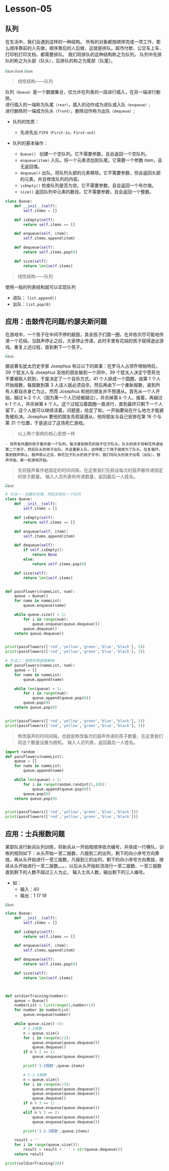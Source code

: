 # **Lesson-05**

## **队列**

在生活中，我们会遇到这样的一种结构。
所有的对象都按顺序完成一项工作，那么顺序靠前的人先做，顺序靠后的人后做，这就是排队。超市付款、公交车上车、打印机打印文档，都需要排队。
我们将排队的这种结构称之为队列。
队列中先排队的称之为头部（队头），后排队的称之为尾部（队尾）。

<img src='_media/4-5-1.png' alt='队列' style='zoom:60%;'/>

<img src='_media/4-5-2.png' alt='队列' style='zoom:60%;'/>

<img src='_media/4-5-3.png' alt='队列' style='zoom:60%;'/>

> 线性结构——队列

队列`（Queue）`是一个数据集合，仅允许在列表的一段进行插入，在另一端进行删除。  
进行插入的一端称为队尾`（rear）`，插入的动作成为进队或入队`（enqueue）`;  
进行删除的一端成为队头`（front）`，删除动作称为出队`（dequeue）`;

- 队列的性质：

  - 先进先出 `FIFO（First-in，First-out） `

- 队列的基本操作：
  - `Queue() ` 创建一个空队列。它不需要参数，且会返回一个空队列。
  - `enqueue(item)` 入队。将一个元素添加到队尾。它需要一个参数 item，且无返回值。
  - `dequeue()` 出队。将队列头部的元素移除。它不需要参数，但会返回头部的元素，并且修改队列的内容。
  - `isEmpty()` 检查队列是否为空。它不需要参数，且会返回一个布尔值。
  - `size()` 返回队列中元素的数目。它不需要参数，且会返回一个整数。

```python
class Queue:
    def __init__(self):
        self.items = []

    def isEmpty(self):
        return self.items == []

    def enqueue(self, item):
        self.items.append(item)

    def dequeue(self):
        return self.items.pop(0)

    def size(self):
        return len(self.items)

```

> 线性结构——队列

使用一般的列表结构就可以实现队列

- 进队： `list.append()`
- 出队：`list.pop(0)`

## **应用：击鼓传花问题/约瑟夫斯问题**

在游戏中，一个孩子在中间不停的敲鼓，其余孩子们围一圈，在并依次尽可能地传递一个花绢。当鼓声停止之后，大家停止传递，此时手里有花绢的孩子就得退出游戏。重复上述过程，直到剩下一个孩子。

<img src='_media/4-5-4.png' alt='队列' style='zoom:60%;'/>

据说著名犹太历史学家 Josephus 有过以下的故事：在罗马人占领乔塔帕特后，39 个犹太人与 Josephus 及他的朋友躲到一个洞中，39 个犹太人决定宁愿死也不要被敌人抓到，于是决定了一个自杀方式。41 个人排成一个圆圈，由第 1 个人开始报数，每报数到第 3 人该人就必须自杀，然后再由下一个重新报数，直到所有人都自杀身亡为止。然而 Josephus 和他的朋友并不想遵从。首先从一个人开始，越过 k-2 个人（因为第一个人已经被越过），并杀掉第 k 个人。接着，再越过 k-1 个人，并杀掉第 k 个人。这个过程沿着圆圈一直进行，直到最终只剩下一个人留下，这个人就可以继续活着。问题是，给定了和，一开始要站在什么地方才能避免被处决。Josephus 要他的朋友先假装遵从，他将朋友与自己安排在第 16 个与第 31 个位置，于是逃过了这场死亡游戏。

> 以上两个案例的核心思想一样

    - 将所有外圈的孩子看作是一个队列，每次拿到鲜花的孩子位于队头。队头的孩子将鲜花传递给第二个孩子，然后队头的孩子出队，并且重新入队，这样第二个孩子就成为了队头。往复循环，直到鼓声停止。鼓声停止之后，鲜花位于队头的孩子手中，我们将队头的孩子出局（出队），鼓声开始，新一轮游戏开始。

> 先将鼓声看作是固定的时间间隔，在这里我们先假设每次的鼓声都传递固定的孩子数量。
> 输入人员列表和传递数量，返回最后一人姓名。

<img src='_media/4-5-5.png' alt='队列' style='zoom:60%;'/>

```python
# 方法一：创建队列类，然后实例化一个队列
class Queue:
    def __init__(self):
        self.items = []

    def isEmpty(self):
        return self.items == []

    def enqueue(self, item):
        self.items.append(item)

    def dequeue(self):
        if self.isEmpty():
            return None
        else:
            return self.items.pop(0)

    def size(self):
        return len(self.items)


def passFlowers(nameList, num):
    queue = Queue()
    for name in nameList:
        queue.enqueue(name)

    while queue.size() > 1:
        for i in range(num):
            queue.enqueue(queue.dequeue())
        queue.dequeue()
    return queue.dequeue()


print(passFlowers(['red','yellow','green','blue','black'], 5))
print(passFlowers(['red','yellow','green','blue','black'], 3))

# 方法二：使用列表直接解体
def passFlowers(nameList, num):
    queue = []
    for name in nameList:
        queue.append(name)

    while len(queue) > 1:
        for i in range(num):
            queue.append(queue.pop(0))
        queue.pop(0)
    return queue.pop(0)


print(passFlowers(['red','yellow','green','blue','black'], 5))
print(passFlowers(['red','yellow','green','blue','black'], 3))
```

> 修改鼓声的时间间隔，也就是修改每次的鼓声传递的孩子数量，在这里我们将这个数量设置为随机。
> 输入人员列表，返回最后一人姓名。

```python
import random
def passFlowers(nameList):
    queue = []
    for name in nameList:
        queue.append(name)

    while len(queue) > 1:
        for i in range(random.randint(1,10)):
            queue.append(queue.pop(0))
        queue.pop(0)
    return queue.pop(0)


print(passFlowers(['red','yellow','green','blue','black']))
print(passFlowers(['red','yellow','green','blue','black']))

```

## **应用：士兵报数问题**

某部队进行新兵队列训练，将新兵从一开始按顺序依次编号，并排成一行横队，训练的规则如下：从头开始一至二报数，凡报到二的出列，剩下的向小序号方向靠拢，再从头开始进行一至三报数，凡报到三的出列，剩下的向小序号方向靠拢，继续从头开始进行一至二报数。。。，以后从头开始轮流进行一至二报数、一至三报数直到剩下的人数不超过三人为止。
输入士兵人数，输出剩下的三人编号。

- 如：
  - 输入：40
  - 输出：1 17 19

<img src='_media/4-5-6.png' alt='队列' style='zoom:60%;'/>

```python
class Queue:
    def __init__(self):
        self.items = []

    def isEmpty(self):
        return self.items == []

    def enqueue(self, item):
        self.items.append(item)

    def dequeue(self):
        return self.items.pop(0)

    def size(self):
        return len(self.items)



def soldierTraining(number):
    queue = Queue()
    numberList = list(range(1,number+1))
    for number in numberList:
        queue.enqueue(number)

    while queue.size() >3:
        # 1-2报数
        n = queue.size()
        for i in range(n//2):
            queue.enqueue(queue.dequeue())
            queue.dequeue()
        if n % 2 == 1:
            queue.enqueue(queue.dequeue())

        print('1-2报数',queue.items)

        # 1-2-3报数
        n = queue.size()
        for i in range(n//3):
            queue.enqueue(queue.dequeue())
            queue.enqueue(queue.dequeue())
            queue.dequeue()
        if n % 3 == 1:
            queue.enqueue(queue.dequeue())
        elif n % 3 == 2:
            queue.enqueue(queue.dequeue())
            queue.enqueue(queue.dequeue())

        print('1-2-3报数',queue.items)

    result = ''
    for i in range(queue.size()):
        result = result + ' ' + str(queue.dequeue())
    return result

print(soldierTraining(20))
```
